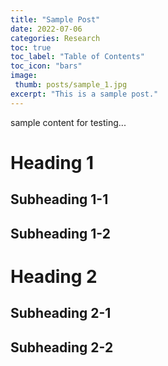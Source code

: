 ```yaml
---
title: "Sample Post"
date: 2022-07-06
categories: Research
toc: true
toc_label: "Table of Contents"
toc_icon: "bars"
image: 
 thumb: posts/sample_1.jpg
excerpt: "This is a sample post."
---
```


sample content for testing...

# Heading 1
## Subheading 1-1
## Subheading 1-2

# Heading 2
## Subheading 2-1
## Subheading 2-2